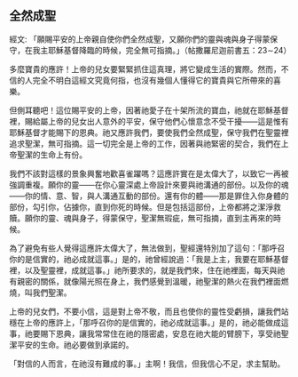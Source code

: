 ## 全然成聖 ##

經文: 「願賜平安的上帝親自使你們全然成聖，又願你們的靈與魂與身子得蒙保守，在我主耶穌基督降臨的時候，完全無可指摘。」（帖撒羅尼迦前書五：23∼24）



多麼寶貴的應許！上帝的兒女要緊緊抓住這真理，將它變成生活的實際。然而，不信的人完全不明白這經文究竟何指，也沒有幾個人懂得它的寶貴與它所帶來的喜樂。

但側耳聽吧！這位賜平安的上帝，因著祂愛子在十架所流的寶血，祂就在耶穌基督裡，賜給屬上帝的兒女出人意外的平安，保守他們心懷意念不受干擾——這是惟有耶穌基督才能賜下的恩典。祂又應許我們，要使我們全然成聖，保守我們在聖靈裡追求聖潔，無可指摘。這一切完全是上帝的工作，因著與祂緊密的契合，我們在上帝聖潔的生命上有份。

我們不該對這樣的景象興奮地歡喜雀躍嗎？這應許實在是太偉大了，以致它一再被強調重複。願你的靈——在你心靈深處上帝設計來要與祂溝通的部份。以及你的魂——你的情、意、智，與人溝通互動的部份。還有你的體——那是罪住入你身體的部份，勾引你，佔據你，直到你死的時候。但是包括這部份，上帝都將之潔淨救贖。願你的靈、魂與身子，得蒙保守，聖潔無瑕疵，無可指摘，直到主再來的時候。

為了避免有些人覺得這應許太偉大了，無法做到，聖經還特別加了這句：「那呼召你的是信實的，祂必成就這事。」是的，祂曾經說過：「我是上主，我要在耶穌基督裡，以及聖靈裡，成就這事。」祂所要求的，就是我們來，住在祂裡面，每天與祂有親密的關係，就像陽光照在身上，我們感覺到溫暖，祂聖潔的熱火在我們裡面燃燒，叫我們聖潔。

上帝的兒女們，不要小信，這是對上帝不敬，而且也使你的靈性受虧損，讓我們站穩在上帝的應許上，「那呼召你的是信實的，祂必成就這事。」是的，祂必能做成這事，祂要賜下恩典，讓我常常住在祂的隱密處，安息在祂大能的臂膀下，享受祂聖潔平安的生命。祂必要做到承諾的。

「對信的人而言，在祂沒有難成的事。」主啊！我信，但我信心不足，求主幫助。